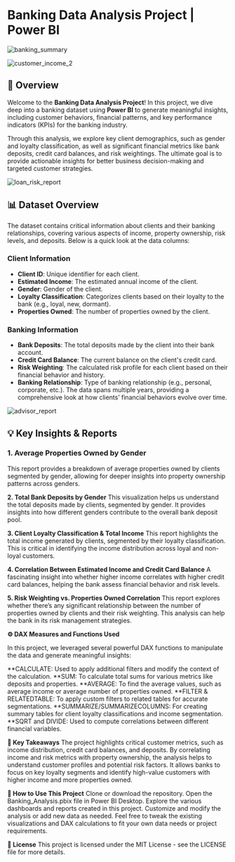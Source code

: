 # Banking Data Analysis Project | Power BI

![banking_summary](https://github.com/user-attachments/assets/2bc85662-cfb2-4104-b418-deba3797c71b)


![customer_income_2](https://github.com/user-attachments/assets/8779aa12-e863-4fb2-9ee4-381c2cc3c9e1)


## 🚀 Overview
Welcome to the **Banking Data Analysis Project**! In this project, we dive deep into a banking dataset using **Power BI** to generate meaningful insights, including customer behaviors, financial patterns, and key performance indicators (KPIs) for the banking industry.

Through this analysis, we explore key client demographics, such as gender and loyalty classification, as well as significant financial metrics like bank deposits, credit card balances, and risk weightings. The ultimate goal is to provide actionable insights for better business decision-making and targeted customer strategies.

![loan_risk_report](https://github.com/user-attachments/assets/47133858-c0db-464d-a3b8-947a15a502df)


## 📊 Dataset Overview
The dataset contains critical information about clients and their banking relationships, covering various aspects of income, property ownership, risk levels, and deposits. Below is a quick look at the data columns:

### Client Information

- **Client ID**: Unique identifier for each client.
- **Estimated Income**: The estimated annual income of the client.
- **Gender**: Gender of the client.
- **Loyalty Classification**: Categorizes clients based on their loyalty to the bank (e.g., loyal, new, dormant).
- **Properties Owned**: The number of properties owned by the client.

### Banking Information

- **Bank Deposits**: The total deposits made by the client into their bank account.
- **Credit Card Balance**: The current balance on the client's credit card.
- **Risk Weighting**: The calculated risk profile for each client based on their financial behavior and history.
- **Banking Relationship**: Type of banking relationship (e.g., personal, corporate, etc.).
The data spans multiple years, providing a comprehensive look at how clients’ financial behaviors evolve over time.

![advisor_report](https://github.com/user-attachments/assets/103e2632-d4f2-46c2-ae15-54cf677bce92)


## 💡 Key Insights & Reports

### 1. **Average Properties Owned by Gender**
   This report provides a breakdown of average properties owned by clients segmented by gender, allowing for deeper insights into property ownership patterns across genders.

**2. Total Bank Deposits by Gender**
This visualization helps us understand the total deposits made by clients, segmented by gender. It provides insights into how different genders contribute to the overall bank deposit pool.

**3. Client Loyalty Classification & Total Income**
This report highlights the total income generated by clients, segmented by their loyalty classification. This is critical in identifying the income distribution across loyal and non-loyal customers.

**4. Correlation Between Estimated Income and Credit Card Balance**
A fascinating insight into whether higher income correlates with higher credit card balances, helping the bank assess financial behavior and risk levels.

**5. Risk Weighting vs. Properties Owned Correlation**
This report explores whether there’s any significant relationship between the number of properties owned by clients and their risk weighting. This analysis can help the bank in its risk management strategies.

**⚙️ DAX Measures and Functions Used**


In this project, we leveraged several powerful DAX functions to manipulate the data and generate meaningful insights:

**CALCULATE: Used to apply additional filters and modify the context of the calculation.
**SUM: To calculate total sums for various metrics like deposits and properties.
**AVERAGE: To find the average values, such as average income or average number of properties owned.
**FILTER & RELATEDTABLE: To apply custom filters to related tables for accurate segmentations.
**SUMMARIZE/SUMMARIZECOLUMNS: For creating summary tables for client loyalty classifications and income segmentation.
**SQRT and DIVIDE: Used to compute correlations between different financial variables.

**🎯 Key Takeaways**
The project highlights critical customer metrics, such as income distribution, credit card balances, and deposits.
By correlating income and risk metrics with property ownership, the analysis helps to understand customer profiles and potential risk factors.
It allows banks to focus on key loyalty segments and identify high-value customers with higher income and more properties owned.

**🚀 How to Use This Project**
Clone or download the repository.
Open the Banking_Analysis.pbix file in Power BI Desktop.
Explore the various dashboards and reports created in this project.
Customize and modify the analysis or add new data as needed.
Feel free to tweak the existing visualizations and DAX calculations to fit your own data needs or project requirements.

**📃 License**
This project is licensed under the MIT License - see the LICENSE file for more details.
